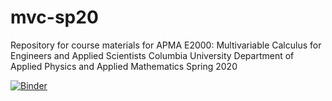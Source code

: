 # mvc-sp20
Repository for course materials for APMA E2000: Multivariable Calculus for Engineers and Applied Scientists
Columbia University
Department of Applied Physics and Applied Mathematics
Spring 2020

[![Binder](https://mybinder.org/badge_logo.svg)](https://mybinder.org/v2/gh/drewyoungren/mvc-sp20/master)